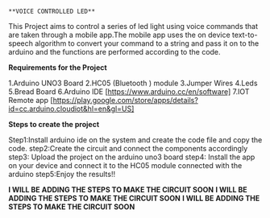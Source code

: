                                                                               **VOICE CONTROLLED LED**


This Project aims to control a series of led light using voice commands that are taken through a mobile app.The mobile app uses the on device text-to-speech algorithm to convert your command
to a string and pass it on to the arduino and the functions are performed according to the code.

**Requirements for the Project**

1.Arduino UNO3 Board
2.HC05 (Bluetooth ) module
3.Jumper Wires
4.Leds
5.Bread Board
6.Arduino IDE [https://www.arduino.cc/en/software]
7.IOT Remote app [https://play.google.com/store/apps/details?id=cc.arduino.cloudiot&hl=en&gl=US]


**Steps to create the project**

Step1:Install arduino ide on the system and create the code file and copy the code.
step2:Create the circuit and connect the components accordingly
step3: Upload the project on the arduino uno3 board 
step4: Install the app on your device and connect it to the HC05 module connected with the arduino
step5:Enjoy the results!!


**I WILL BE ADDING THE STEPS TO MAKE THE CIRCUIT SOON** **I WILL BE ADDING THE STEPS TO MAKE THE CIRCUIT SOON** **I WILL BE ADDING THE STEPS TO MAKE THE CIRCUIT SOON**
